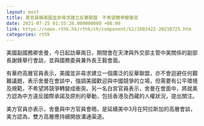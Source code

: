 ```yaml
---
layout: post
title: 美官員稱美國並非尋求建立反華聯盟　不希望競爭變衝突
date: 2021-07-25 01:55:26.000000000 +08:00
link: https://news.rthk.hk/rthk/ch/component/k2/1602422-20210725.htm
categories: rthk
---
```


美國副國務卿舍曼，今日起訪華兩日，期間會在天津與外交部主管中美關係的副部長謝鋒舉行會談，並與國務委員兼外長王毅會面。

有華府高層官員表示，美國並非尋求建立一個廣泛的反華聯盟，亦不會迴避任何艱難議題，表示舍曼在會談中，強調美國歡迎與中國競爭的立場，但需要有公平環境及規範，不希望將競爭轉變成衝突。另一名白宮官員表示，舍曼在會面中，將就美方認為中方違反國際承諾及原則的舉動，包括香港及西藏的人權狀況，提出關注。

美方官員亦表示，舍曼與中方官員會晤，是延續美中3月在阿拉斯加的高層會談，美方認為，雙方高層應持續開放溝通渠道。
